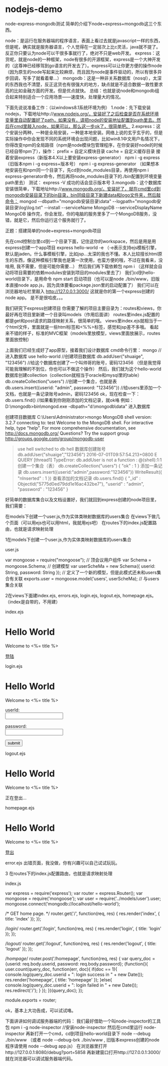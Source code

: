 # nodejs-demo
node-express-mongodb测试
简单的介绍下node+express+mongodb这三个东西。

node：是运行在服务器端的程序语言，表面上看过去就是javascript一样的东西，但是呢，确实就是服务器语言，个人觉得在一定层次上比c灵活，java就不提了。反正你只要认为node可以干很多事就行了，绝对不只是web开发。
express：这货呢，就是node的一种框架，node有很多的开源框架，express是一个大神开发的（这尊神已经移驾到go语言的开发去了）。express可以让你更方便的操作node（因为原生的node写起来比较麻烦，而且因为node是事件驱动的，所以有很多异步回调，写多了就看着晕...）
mongodb：这是一种非关系数据库（nosql），太深的东西我也不清楚，反正这货也有很强大的地方，缺点就是不适合数据一致性要求高的比如金融方面的开发。但是优点就快。
总结：也就是说node和mongodb组合起来特别适合一个应用场景——速度快，处理量大的情况。

下面先说说准备工作：（以windows8.1系统环境为例）
1.node：先下载安装nodejs，下载地址http://www.nodejs.org/，安装好了之后检查是否在系统环境变量里自动配置好了path，如果没有，请把node的安装地址配置到path里去。然后在cmd里敲入node，如果可以，那么这一步ok了，很简单吧。
2.express：这个安装分两种，一种是全局安装，一种是本地安装。网络上说的玄乎玄乎的，但是实际操作中你会发现不同的系统环境会出现问题，比如win8.1中文用户名情况下，你得改变npm的全局路径（npm是node模块包管理程序，在你安装好node的时候已经自带npm了），操作：
prefix = 自定义模块目录
cache = 自定义缓存目录
接着安装express（新版本4.X以上要安装express-generator）
npm i -g express（旧版本npm i -g express+版本号）
npm i -g express-generator
（如果想本地安装在和npm同一个目录下，先cd到node_modules目录，再使用npm i express-generator命令，然后再将node_modules目录下的./bin配置到环境变量path里去）
测试：
express -V 成功的话会显示版本号
3.mongodb：这个数据库安装很简单，下载地址http://www.mongodb.org/。安装好了，就在cmd里cd到mongodb安装目录下的bin目录，bin同级目录下新建data和logo文件夹，然后敲命令：
mongod --dbpath="mongodb安装目录\data" --logpath="mongodb安装目录\log\log.txt" --install --serviceName MongoDB --serviceDisplayName MongoDB
操作完，你会发现，你的电脑的服务里多了一个MongoDB服务，没错，就是它，然后你运行这个服务就行了。

正题：搭建简单的node+express+mongodb项目

先在cmd控制台里cd到一个目录下面，记住这你的workspace，然后是用是用express创建一个app项目
express hello-world -e （-e表示支持ejs模板引擎，默认是jaden。什么事模板引擎，比如jsp...太深的我也不懂。本人比较擅长html原生的东西，像这种模板引擎我也是第一次使用，也蛮方便的哦，不过在我看来，没啥用, 我不需要，但是可能你需要...）
然后我们再下载依赖包
npm i （这样就会自动将项目需要的依赖modules安装到项目的modules里去了）
我们cd到hello-world目录下，是用命令
npm start 启动项目（也可以是node ./bin/www，旧版本直接node app.js，因为具体要看package.json里的启动配置了）
我们可以在浏览器地址栏里敲入 http://127.0.0.1:3000/ 这就是你的第一个express创建的node app。
是不是很哈皮。。。

我们研究下express创建项目
你需要了解的项目主要目录为：routes和views，你最好再在项目里新建一个目录叫models（作用后面讲）
routes里index.js配置的都是get和post请求的路径映射关系，很简单的哦。
views里index.ejs就相当于一个html文件，里面就是一些html标签和<%%>标签，感觉和jsp差不多哦。
看起来不错的样子，标准的MVC框架（models里放模型，views里面放展示，routes里面放控制）

上面我们已经生成好了app原型，接着我们设计数据库
cmd命令行里：
mongo //进入数据库
use hello-world //创建项目数据库
db.addUser("shuaige", "123456") //给这个数据库创建了一个叫帅哥的账号，密码123456 （但是我觉得可能我理解的不到位，你也可以不做这个操作）
然后，我们就为这个hello-world数据库创建collection（collection就相当于oracle和mysql里的table）
db.createCollection("users") //创建一个集合，也就是表
db.users.insert({userid: "admin", password: "123456"}) //给users里添加一个文档，也就是一条记录账号admin，密码123456
ok，现在检查一下：
db.users.find() //如果看到你刚刚添加的文档记录，就ok咯
例如：
D:\mongodb>bin\mongod.exe -dbpath="d:\mongodb\data" 进入数据库

创建项目数据库
C:\Users\Administrator>mongo
MongoDB shell version: 3.2.7
connecting to: test
Welcome to the MongoDB shell.
For interactive help, type "help".
For more comprehensive documentation, see
        http://docs.mongodb.org/
Questions? Try the support group
        http://groups.google.com/group/mongodb-user
> use hell
switched to db hell
数据库创建账号
> db.addUser("shuaige","123456")
2016-07-01T09:57:54.213+0800 E QUERY    [thread1] TypeError: db.addUser is not a function :
@(shell):1:1
创建一个集合（表）
> db.createCollection("users")
{ "ok" : 1 }
添加一条记录
> db.users.insert({userid:"admin",password:"123456"})
WriteResult({ "nInserted" : 1 })
查看添加的文档记录
> db.users.find()
{ "_id" : ObjectId("5775d0ed79dd1e16ac432be7"), "userid" : "admin", "password" : "123456" }


好简单的数据库集合以及文档设置好，我们就回到express创建的node项目里，我们需要：   

在models下创建一个user.js,作为实体类映射数据库的users集合 
在views下做几个页面（可以用ejs也可以用html，我就用ejs吧）
在routes下的index.js配置路由，也就是请求映射处理

1在models下创建一个user.js,作为实体类映射数据库的users集合 

user.js

var mongoose = require("mongoose");	//	顶会议用户组件
var Schema = mongoose.Schema;	//	创建模型
var userScheMa = new Schema({
    userid: String,
    password: String
});	//	定义了一个新的模型，但是此模式还未和users集合有关联
exports.user = mongoose.model('users', userScheMa); //	与users集合关联

2在views下面建index.ejs, errors.ejs, login.ejs, logout.ejs, homepage.ejs。 （index是自带的，不用建）

index.ejs 

<!DOCTYPE html>
<html>
  <head>
    <title><%= title %></title>
    <link rel='stylesheet' href='/stylesheets/style.css' />
  </head>
  <body>
    <h1>Hello World</h1>
    <p>Welcome to <%= title %></p>
    <p><a href="login">登陆</a></p>
  </body>
</html>
login.ejs

<!DOCTYPE html>
<html>
  <head>
    <title><%= title %></title>
    <link rel='stylesheet' href='/stylesheets/style.css' />
  </head>
  <body>
    <h1>Hello World</h1>
    <p>Welcome to <%= title %></p>
    <form action="homepage" method="post">
        <p>
        	<span>userId:</span>
        	<br>
        	<input id="userid" name="userid" type="text">
        </p>
        <p>
        	<span>password:</span>
        	<br>
        	<input id="password" name="password" type="password">
        </p>
        <p><input type="submit" value="submit"></p>
    </form>
  </body>
</html>
logout.ejs
 

<!DOCTYPE html>
<html>
  <head>
    <title><%= title %></title>
    <link rel='stylesheet' href='/stylesheets/style.css' />
  </head>
  <body>
    <h1>Hello World</h1>
    <p>Welcome to <%= title %></p>
    <p>正在登出...</p>
    <script type="text/javascript">
    	setTimeout(function(){
    		window.location.href = "/";
    	}, 500);
    </script>
  </body>
</html>
homepage.ejs
 

<!DOCTYPE html>
<html>
  <head>
    <title><%= title %></title>
    <link rel='stylesheet' href='/stylesheets/style.css' />
  </head>
  <body>
    <h1>Hello World</h1>
    <p>Welcome to <%= title %></p>
    <p><a href="logout">登出</a></p>
  </body>
</html>
error.ejs 出错页面，我没做，你有兴趣可以自己试试玩玩。 

3 在routes下的index.js配置路由，也就是请求映射处理

index.js

var express = require('express');
var router = express.Router();
var mongoose = require('mongoose');
var user = require('../models/user').user;
mongoose.connect('mongodb://localhost/hello-world');

/* GET home page. */
router.get('/', function(req, res) {
  	res.render('index', { title: 'index' });
});

/*login*/
router.get('/login', function(req, res) {
 	 res.render('login', { title: 'login' });
});

/*logout*/
router.get('/logout', function(req, res) {
  	res.render('logout', { title: 'logout' });
});

/*hompage*/
router.post('/homepage', function(req, res) {
    var query_doc = {userid: req.body.userid, password: req.body.password};
    (function(){
        user.count(query_doc, function(err, doc){
            if(doc == 1){
                console.log(query_doc.userid + ": login success in " + new Date());
                res.render('homepage', { title: 'homepage' });
            }else{
                console.log(query_doc.userid + ": login failed in " + new Date());
                res.redirect('/');
            }
        });
    })(query_doc);
});

module.exports = router;

ok，基本上大功告成，可以试试咯。

下面讲讲如何调试服务器端的代码：
我们最好借助一个叫node-inspector的工具包
npm i -g node-inspector //安装node-inspector
然后在cmd里运行
node-inspector
再新打开一个cmd，cd到项目hello-world目录下
node --debug ./bin/www （或者 node --debug-brk ./bin/www , 旧版本express创建的node程序请使用 node --debug app.js）
在浏览器里打开http://127.0.0.1:8080/debug?port=5858
再新建窗口打开http://127.0.0.1:3000/
就在浏览器可以调试服务器端代码。
